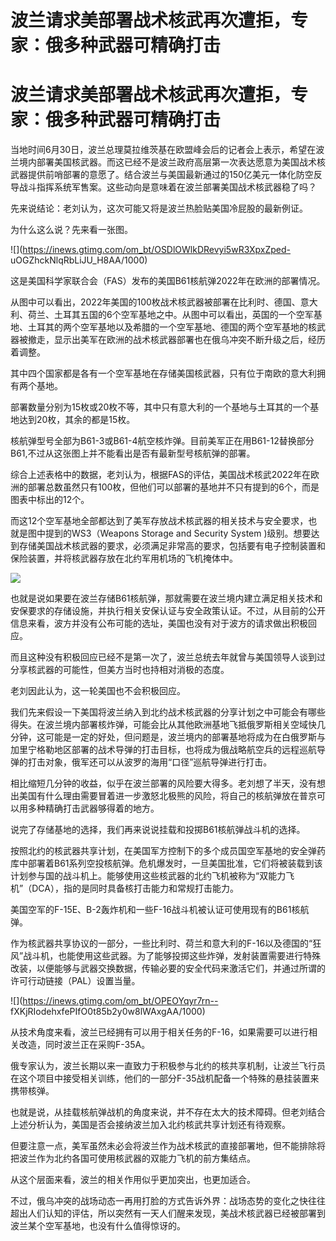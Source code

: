 # 波兰请求美部署战术核武再次遭拒，专家：俄多种武器可精确打击

# 波兰请求美部署战术核武再次遭拒，专家：俄多种武器可精确打击

当地时间6月30日，波兰总理莫拉维茨基在欧盟峰会后的记者会上表示，希望在波兰境内部署美国核武器。而这已经不是波兰政府高层第一次表达愿意为美国战术核武器提供前哨部署的意愿了。结合波兰与美国最新通过的150亿美元一体化防空反导战斗指挥系统军售案。这些动向是意味着在波兰部署美国战术核武器稳了吗？

先来说结论：老刘认为，这次可能又将是波兰热脸贴美国冷屁股的最新例证。

为什么这么说？先来看一张图。

![](https://inews.gtimg.com/om_bt/OSDlOWlkDRevyi5wR3XpxZped-
uOGZhckNlqRbLiJU_H8AA/1000)

这是美国科学家联合会（FAS）发布的美国B61核航弹2022年在欧洲的部署情况。

从图中可以看出，2022年美国的100枚战术核武器被部署在比利时、德国、意大利、荷兰、土耳其五国的6个空军基地之中。从图中可以看出，英国的一个空军基地、土耳其的两个空军基地以及希腊的一个空军基地、德国的两个空军基地的核武器被撤走，显示出美军在欧洲的战术核武器部署也在俄乌冲突不断升级之后，经历着调整。

其中四个国家都是各有一个空军基地在存储美国核武器，只有位于南欧的意大利拥有两个基地。

部署数量分别为15枚或20枚不等，其中只有意大利的一个基地与土耳其的一个基地达到20枚，其余的都是15枚。

核航弹型号全部为B61-3或B61-4航空核炸弹。目前美军正在用B61-12替换部分B61,不过从这张图上并不能看出是否有最新型号核航弹的部署。

综合上述表格中的数据，老刘认为，根据FAS的评估，美国战术核武2022年在欧洲的部署总数虽然只有100枚，但他们可以部署的基地并不只有提到的6个，而是图表中标出的12个。

而这12个空军基地全部都达到了美军存放战术核武器的相关技术与安全要求，也就是图中提到的WS3（Weapons Storage and Security
System )级别。想要达到存储美国战术核武器的要求，必须满足非常高的要求，包括要有电子控制装置和保险装置，并将核武器存放在北约军用机场的飞机掩体中。

![](https://inews.gtimg.com/om_bt/OHYddTvr10Sbr3fJ5esBkoTmvHc0y7yK0-9TBCcyNTcBgAA/1000)

也就是说如果要在波兰存储B61核航弹，那就需要在波兰境内建立满足相关技术和安保要求的存储设施，并执行相关安保认证与安全政策认证。不过，从目前的公开信息来看，波方并没有公布可能的选址，美国也没有对于波方的请求做出积极回应。

而且这种没有积极回应已经不是第一次了，波兰总统去年就曾与美国领导人谈到过分享核武器的可能性，但美方当时也持相对消极的态度。

老刘因此认为，这一轮美国也不会积极回应。

我们先来假设一下美国将波兰纳入到北约战术核武器的分享计划之中可能会有哪些得失。在波兰境内部署核炸弹，可能会比从其他欧洲基地飞抵俄罗斯相关空域快几分钟，这可能是一定的好处，但问题是，波兰境内的部署基地将成为在白俄罗斯与加里宁格勒地区部署的战术导弹的打击目标，也将成为俄战略航空兵的远程巡航导弹的打击对象，俄军还可以从波罗的海用“口径”巡航导弹进行打击。

相比缩短几分钟的收益，似乎在波兰部署的风险要大得多。老刘想了半天，没有想出美国有什么理由需要冒着进一步激怒北极熊的风险，将自己的核航弹放在普京可以用多种精确打击武器够得着的地方。

说完了存储基地的选择，我们再来说说挂载和投掷B61核航弹战斗机的选择。

按照北约的核武器共享计划，在美国军方控制下的多个成员国空军基地的安全弹药库中部署着B61系列空投核航弹。危机爆发时，一旦美国批准，它们将被装载到该计划参与国的战斗机上。能够使用这些核武器的北约飞机被称为“双能力飞机”（DCA），指的是同时具备核打击能力和常规打击能力。

美国空军的F-15E、B-2轰炸机和一些F-16战斗机被认证可使用现有的B61核航弹。

作为核武器共享协议的一部分，一些比利时、荷兰和意大利的F-16以及德国的“狂风”战斗机，也能使用这些武器。为了能够投掷这些炸弹，发射装置需要进行特殊改装，以便能够与武器交换数据，传输必要的安全代码来激活它们，并通过所谓的许可行动链接（PAL）设置当量。

![](https://inews.gtimg.com/om_bt/OPEOYqyr7rn--
fXKjRIodehxfePIfO0t85b2y0w8lWAxgAA/1000)

从技术角度来看，波兰已经拥有可以用于相关任务的F-16，如果需要可以进行相关改造，同时波兰正在采购F-35A。

俄专家认为，波兰长期以来一直致力于积极参与北约的核共享机制，让波兰飞行员在这个项目中接受相关训练，他们的一部分F-35战机配备一个特殊的悬挂装置来携带核弹。

也就是说，从挂载核航弹战机的角度来说，并不存在太大的技术障碍。但老刘结合上述分析认为，美国是否会接纳波兰加入北约核武共享计划还有待观察。

但要注意一点，美军虽然未必会将波兰作为战术核武的直接部署地，但不能排除将把波兰作为北约各国可使用核武器的双能力飞机的前方集结点。

从这个层面来看，波兰的相关作用似乎更加突出，也更加适合。

不过，俄乌冲突的战场动态一再用打脸的方式告诉外界：战场态势的变化之快往往超出人们认知的评估，所以突然有一天人们醒来发现，美战术核武器已经被部署到波兰某个空军基地，也没有什么值得惊讶的。

